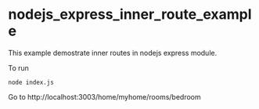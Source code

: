 # nodejs_express_inner_route_example

This example demostrate inner routes in nodejs express module. 

To run 

`node index.js`

Go to 
http://localhost:3003/home/myhome/rooms/bedroom
